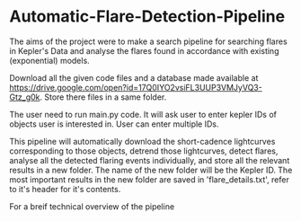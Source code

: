 # Automatic-Flare-Detection-Pipeline
The aims of the project were to make a search pipeline for searching flares in Kepler's Data and analyse the flares found in accordance with existing (exponential) models. 

Download all the given code files and a database made available at https://drive.google.com/open?id=17Q0IYO2vsiFL3UUP3VMJyVQ3-Gtz_g0k. Store there files in a same folder.

The user need to run main.py code. It will ask user to enter kepler IDs of objects user is interested in. User can enter multiple IDs. 

This pipeline will automatically download the short-cadence lightcurves corresponding to those objects, detrend those lightcurves, detect flares, analyse all the detected flaring events individually, and store all the relevant results in a new folder. The name of the new folder will be the Kepler ID. The most important results in the new folder are saved in 'flare_details.txt', refer to it's header for it's contents.

For a breif technical overview of the pipeline 
